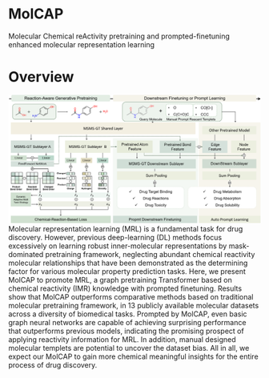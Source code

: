 # MolCAP
Molecular Chemical reActivity pretraining and prompted-finetuning enhanced molecular representation learning 
# Overview
![image](framework.png)
\
Molecular representation learning (MRL) is a fundamental task for drug discovery. However, previous deep-learning (DL) methods focus excessively on learning robust inner-molecular representations by mask-dominated pretraining framework, neglecting abundant chemical reactivity molecular relationships that have been demonstrated as the determining factor for various molecular property prediction tasks. Here, we present MolCAP to promote MRL, a graph pretraining Transformer based on chemical reactivity (IMR) knowledge with prompted finetuning. Results show that MolCAP outperforms comparative methods based on traditional molecular pretraining framework, in 13 publicly available molecular datasets across a diversity of biomedical tasks. Prompted by MolCAP, even basic graph neural networks are capable of achieving surprising performance that outperforms previous models, indicating the promising prospect of applying reactivity information for MRL. In addition, manual designed molecular templets are potential to uncover the dataset bias. All in all, we expect our MolCAP to gain more chemical meaningful insights for the entire process of drug discovery.
